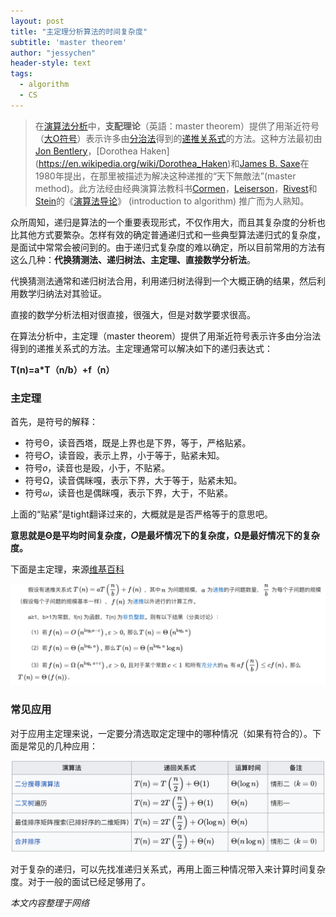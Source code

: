 ```yaml
---
layout: post
title: "主定理分析算法的时间复杂度"
subtitle: 'master theorem'
author: "jessychen"
header-style: text
tags:
  - algorithm
  - CS
---
```


> 在[演算法分析](https://zh.wikipedia.org/wiki/算法分析)中，**支配理论**（英語：master theorem）提供了用渐近符号（[大O符号](https://zh.wikipedia.org/wiki/大O符号)）表示许多由[分治法](https://zh.wikipedia.org/wiki/分治法)得到的[递推关系式](https://zh.wikipedia.org/wiki/递推关系式)的方法。这种方法最初由[Jon Bentlery](https://en.wikipedia.org/wiki/Jon_Bentley_(computer_scientist))，[Dorothea Haken](https://en.wikipedia.org/wiki/Dorothea_Haken)和[James B. Saxe](https://en.wikipedia.org/wiki/James_B._Saxe)在1980年提出，在那里被描述为解决这种递推的“天下無敵法”(master method)。此方法经由经典演算法教科书[Cormen](https://en.wikipedia.org/wiki/Thomas_H._Cormen)，[Leiserson](https://en.wikipedia.org/wiki/Charles_E._Leiserson)，[Rivest](https://en.wikipedia.org/wiki/Ron_Rivest)和[Stein](https://en.wikipedia.org/wiki/Clifford_Stein)的《[演算法导论](https://zh.wikipedia.org/wiki/算法导论)》 (introduction to algorithm) 推广而为人熟知。

众所周知，递归是算法的一个重要表现形式，不仅作用大，而且其复杂度的分析也比其他方式要繁杂。怎样有效的确定普通递归式和一些典型算法递归式的复杂度，是面试中常常会被问到的。由于递归式复杂度的难以确定，所以目前常用的方法有这么几种：**代换猜测法、递归树法、主定理、直接数学分析法**。

代换猜测法通常和递归树法合用，利用递归树法得到一个大概正确的结果，然后利用数学归纳法对其验证。

直接的数学分析法相对很直接，很强大，但是对数学要求很高。

在算法分析中，主定理（master theorem）提供了用渐近符号表示许多由分治法得到的递推关系式的方法。主定理通常可以解决如下的递归表达式：

**T(n)=a\*T（n/b）+f（n）**

### 主定理

首先，是符号的解释：

* 符号Θ，读音西塔，既是上界也是下界，等于，严格贴紧。
* 符号𝑂，读音殴，表示上界，小于等于，贴紧未知。
* 符号𝑜，读音也是殴，小于，不贴紧。
* 符号Ω，读音偶眯嘎，表示下界，大于等于，贴紧未知。
* 符号𝜔，读音也是偶眯嘎，表示下界，大于，不贴紧。

上面的“贴紧”是tight翻译过来的，大概就是是否严格等于的意思吧。

**意思就是Θ是平均时间复杂度，𝑂是最坏情况下的复杂度，Ω是最好情况下的复杂度。**

下面是主定理，来源[维基百科](https://zh.wikipedia.org/wiki/%E4%B8%BB%E5%AE%9A%E7%90%86)

![image-20200424150950868](/img/in-post/algorithm/2.png)

### 常见应用

对于应用主定理来说，一定要分清选取定定理中的哪种情况（如果有符合的）。下面是常见的几种应用：

![image-20200424151826459](/img/in-post/algorithm/1.png)

对于复杂的递归，可以先找准递归关系式，再用上面三种情况带入来计算时间复杂度。对于一般的面试已经足够用了。



*本文内容整理于网络*